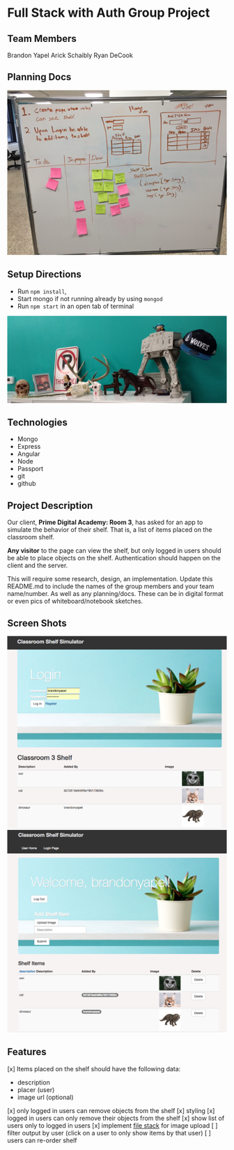 # Full Stack with Auth Group Project

Team Members
-----------
Brandon Yapel
Arick Schaibly
Ryan DeCook

Planning Docs
-----------
![Planning Doc](plan.jpg)


Setup Directions
-----------
* Run `npm install`,
* Start mongo if not running already by using `mongod`
* Run `npm start` in an open tab of terminal

![our shelf](tauShelf.png)

Technologies
------------
* Mongo
* Express
* Angular
* Node
* Passport
* git
* github

Project Description
-------------------
Our client, **Prime Digital Academy: Room 3**, has asked for an app to simulate the behavior of their shelf. That is, a list of items placed on the classroom shelf.

**Any visitor** to the page can view the shelf, but only logged in users should be able to place objects on the shelf. Authentication should happen on the client and the server.

This will require some research, design, an implementation. Update this README.md to include the names of the group members and your team name/number. As well as any planning/docs. These can be in digital format or even pics of whiteboard/notebook sketches.

Screen Shots
------------
![login-view](./demo-images/login-view.png)
![logged-in-view](./demo-images/logged-in-view.png)


Features
------------
[x] Items placed on the shelf should have the following data:

* description
* placer (user)
* image url (optional)

[x] only logged in users can remove objects from the shelf
[x] styling
[x] logged in users can only remove their objects from the shelf
[x] show list of users only to logged in users
[x] implement [file stack](https://www.npmjs.com/package/filestack-js) for image upload
[ ] filter output by user (click on a user to only show items by that user)
[ ] users can re-order shelf

